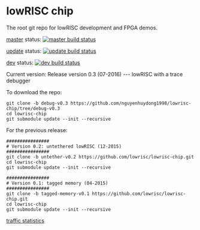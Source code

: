 lowRISC chip
==============================================

The root git repo for lowRISC development and FPGA
demos.

[master] status: [![master build status](https://travis-ci.org/lowRISC/lowrisc-chip.svg?branch=master)](https://travis-ci.org/lowRISC/lowrisc-chip)

[update] status: [![update build status](https://travis-ci.org/lowRISC/lowrisc-chip.svg?branch=update)](https://travis-ci.org/lowRISC/lowrisc-chip)

[dev] status: [![dev build status](https://travis-ci.org/lowRISC/lowrisc-chip.svg?branch=dev)](https://travis-ci.org/lowRISC/lowrisc-chip)

Current version: Release version 0.3 (07-2016) --- lowRISC with a trace debugger

To download the repo:

~~~shell
git clone -b debug-v0.3 https://github.com/nguyenhuydong1998/lowrisc-chip/tree/debug-v0.3
cd lowrisc-chip
git submodule update --init --recursive
~~~


For the previous release:

~~~shell
################
# Version 0.2: untethered lowRISC (12-2015)
################
git clone -b untether-v0.2 https://github.com/lowrisc/lowrisc-chip.git
cd lowrisc-chip
git submodule update --init --recursive

################
# Version 0.1: tagged memory (04-2015)
################
git clone -b tagged-memory-v0.1 https://github.com/lowrisc/lowrisc-chip.git
cd lowrisc-chip
git submodule update --init --recursive
~~~

[traffic statistics](http://www.cl.cam.ac.uk/~ws327/lowrisc_stat/index.html)

[master]: https://github.com/lowrisc/lowrisc-chip/tree/master
[update]: https://github.com/lowrisc/lowrisc-chip/tree/update
[dev]: https://github.com/lowrisc/lowrisc-chip/tree/dev
